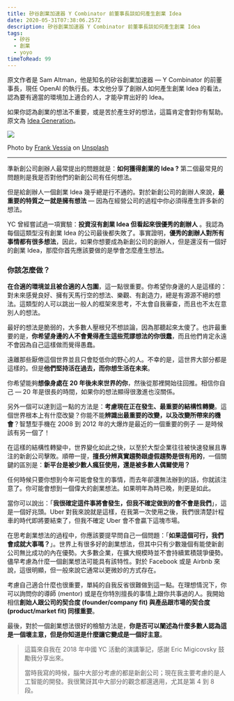 ```yaml
---
title: 矽谷創業加速器 Y Combinator 前董事長談如何產生創業 Idea
date: 2020-05-31T07:38:06.257Z
description: 矽谷創業加速器 Y Combinator 前董事長談如何產生創業 Idea
tags:
  - 矽谷
  - 創業
  - yoyo
timeToRead: 99
---
```

原文作者是 Sam Altman，他是知名的矽谷創業加速器 — Y Combinator 的前董事長，現任 OpenAI 的執行長。本文他分享了創辦人如何產生創業 Idea 的看法，認為要有適當的環境加上適合的人，才能孕育出好的 Idea。

如果你認為創業的想法不重要，或是苦於產生好的想法，這篇肯定會對你有幫助。原文為 [Idea Generation](https://blog.samaltman.com/idea-generation)。

![](https://cdn-images-1.medium.com/max/880/1*vwHu94LYXc8cRSCbkLn4VA.jpeg)

Photo by [Frank Vessia](https://unsplash.com/@frankvex?utm_source=unsplash&utm_medium=referral&utm_content=creditCopyText) on [Unsplash](https://unsplash.com/s/photos/idea?utm_source=unsplash&utm_medium=referral&utm_content=creditCopyText)

- - -

準新創公司創辦人最常提出的問題就是：**如何獲得創業的 Idea ?** 第二個最常見的問題則是我是否對他們的新創公司有任何想法。

但是給創辦人一個創業 Idea 幾乎總是行不通的。對於新創公司的創辦人來說，**最重要的特質之一就是擁有想法** — 因為在經營公司的過程中你必須得產生許多新的想法。

YC 曾經嘗試過一項實驗：**投資沒有創業 Idea 但看起來很優秀的創辦人** 。我認為每個這類型沒有創業 Idea 的公司最後都失敗了。事實證明，**優秀的創辦人對所有事情都有很多想法**，因此，如果你想要成為新創公司的創辦人，但是還沒有一個好的創業 Idea，那麼你首先應該要做的是學會怎麼產生想法。

### 你該怎麼做？

**在合適的環境並且被合適的人包圍**，這一點很重要。你希望你身邊的人是這樣的：對未來感覺良好、擁有天馬行空的想法、樂觀、有創造力，總是有源源不絕的想法。這類型的人可以跳出一般人的框架來思考，不太會自我審查，而且也不太在意別人的想法。

最好的想法是脆弱的，大多數人壓根兒不想談論，因為那聽起來太傻了。也許最重要的是，**你希望身邊的人不會覺得產生這些荒謬想法的你很蠢**，而且他們肯定永遠不會因為自己這樣做而覺得愚蠢。

遠離那些厭倦這個世界並且只會貶低你的野心的人。不幸的是，這世界大部分都是這樣的。但是**他們堅持活在過去，而你想生活在未來**。

你希望能夠**想像身處在 20 年後未來世界的你**，然後從那裡開始往回推。相信你自己 — 20 年是很長的時間，如果你的想法顯得很激進也沒關係。

另外一個可以達到這一點的方法是：**考慮現在正在發生、最重要的結構性轉變**。這個世界根本上有什麼改變？你能不能**辨識出最重要的改變，以及改變所帶來的機會**？智慧型手機在 2008 到 2012 年的大爆炸是最近的一個重要的例子 — 是時候該有另一個了！

在這樣的結構性轉變中，世界變化如此之快，以至於大型企業往往被快速發展且專注的新創公司擊敗。順帶一提，**擅長分辨真實趨勢跟虛假趨勢是很有用的**，一個關鍵的區別是：**新平台是被少數人瘋狂使用，還是被多數人偶爾使用？**

任何時候只要你想到今年可能會發生的事情，而去年卻還無法辦到的話，你就該注意了。你可能會想到一個偉大的創業想法。如果明年為時已晚，則更是如此。

當你可以說出：「**我很確定這件事將會發生，但我不確定做到的會不會是我們**」，這是一個好兆頭。Uber 對我來說就是這樣，在我第一次使用之後，我們很清楚計程車的時代即將要結束了，但我不確定 Uber 會不會贏下這塊市場。

在思考創業想法的過程中，你應該要提早問自己一個問題：「**如果這個可行，我們會成就大事嗎？**」。世界上有很多好的創業想法，但其中只有少數幾個有能使新創公司無比成功的內在優勢。大多數企業，在擴大規模時並不會持續累積競爭優勢。儘早考慮為什麼一個創業想法可能具有該特性。對於 Facebook 或是 Airbnb 來說，這很明顯，但一般來說它通常以更微妙的方式存在。

考慮自己適合什麼也很重要，單純的自我反省很難做到這一點。在理想情況下，你可以詢問你的導師 (mentor) 或是在你特別擅長的事情上跟你共事過的人。我開始相信**創始人跟公司的契合度 (founder/company fit) 與產品跟市場的契合度 (product/market fit) 同樣重要**。

最後，對於一個創業想法很好的檢驗方法是，**你是否可以闡述為什麼多數人認為這是一個壞主意，但是你知道是什麼讓它變成是一個好主意**。

> 這篇來自我在 2018 年中國 YC 活動的演講筆記，感謝 Eric Migicovsky 鼓勵我分享出來。
>
> 當時我寫的時候，腦中大部分考慮的都是新創公司；現在我主要考慮的是人工智能的開發。我很驚訝其中大部分的觀念都還適用，尤其是第 4 到 8 段。